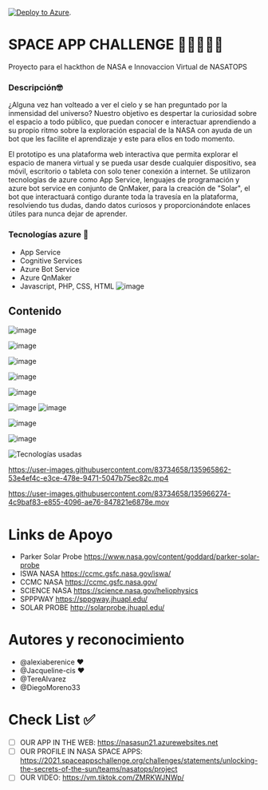 [![Deploy to Azure](http://azuredeploy.net/deploybutton.png)](https://azuredeploy.net/). 


# SPACE APP CHALLENGE 🚀🚀🚀🚀🚀
Proyecto para el hackthon de NASA e Innovaccion Virtual de NASATOPS
  
### Descripción🤓
¿Alguna vez han volteado a ver el cielo y se han preguntado por la inmensidad del universo? Nuestro objetivo es despertar la curiosidad sobre el espacio a todo público, que puedan conocer e interactuar aprendiendo a su propio ritmo sobre la exploración espacial de la NASA con ayuda de un bot que les facilite el aprendizaje y este para ellos en todo momento.

El prototipo es una plataforma web interactiva que permita explorar el espacio de manera virtual y se pueda usar desde cualquier dispositivo, sea móvil, escritorio o tableta con solo tener conexión a internet. Se utilizaron tecnologías de azure como App Service, lenguajes de programación y azure bot service en conjunto de QnMaker, para la creación de "Solar", el bot que interactuará contigo durante toda la travesía en la plataforma, resolviendo tus dudas, dando datos curiosos y proporcionándote enlaces útiles para nunca dejar de aprender.

### Tecnologías azure 🔹
- App Service
- Cognitive Services
- Azure Bot Service
- Azure QnMaker
- Javascript, PHP, CSS, HTML
![image](https://user-images.githubusercontent.com/83734658/135963988-931dfb8e-3354-4fc3-bcf3-245c933da685.png)
	 
##  Contenido



![image](https://user-images.githubusercontent.com/83734658/135964380-1222d6de-5092-49b2-9b58-bd87abe7dfe5.png)



![image](https://user-images.githubusercontent.com/83734658/135964482-18bf6e8e-f938-42bb-af4c-6e8c975b30e6.png)


![image](https://user-images.githubusercontent.com/83734658/135964522-b6cdcb79-1e1b-491f-b238-589e2a622483.png)



![image](https://user-images.githubusercontent.com/83734658/135964579-58e4d36f-b5eb-494b-87e0-20a4ff1b97c5.png)

![image](https://user-images.githubusercontent.com/83734658/135964647-63ccbda2-10f2-4505-9464-c23bbc8c3371.png)


![image](https://user-images.githubusercontent.com/83734658/135964862-134adb6c-0d70-4ea7-a573-230ba6c3846a.png)
![image](https://user-images.githubusercontent.com/83734658/135964941-9359e46b-7196-42e8-a329-c2f6ae130cc4.png)


![image](https://user-images.githubusercontent.com/83734658/135965022-13136b32-4863-47cc-9a0f-14884e6436fe.png)

![image](https://user-images.githubusercontent.com/83734658/135965806-cd80e3e5-c300-42d3-8293-cea7fc7ae71d.png)


![Tecnologías usadas](https://user-images.githubusercontent.com/83734658/135965843-08ee474e-039a-4755-8241-10cf96e239a1.jpg)



https://user-images.githubusercontent.com/83734658/135965862-53e4ef4c-e3ce-478e-9471-5047b75ec82c.mp4



https://user-images.githubusercontent.com/83734658/135966274-4c9baf83-e855-4096-ae76-847821e6878e.mov



# Links de Apoyo
- Parker Solar Probe 
https://www.nasa.gov/content/goddard/parker-solar-probe
- ISWA NASA
https://ccmc.gsfc.nasa.gov/iswa/
- CCMC NASA
https://ccmc.gsfc.nasa.gov/
- SCIENCE NASA
https://science.nasa.gov/heliophysics
- SPPPWAY 
https://sppgway.jhuapl.edu/
- SOLAR PROBE
http://solarprobe.jhuapl.edu/

# Autores y reconocimiento 

- @alexiaberenice ❤️
- @Jacqueline-cis ❤️  
- @TereAlvarez  
- @DiegoMoreno33  

# Check List ✅
- [ ] OUR APP IN THE WEB: 
https://nasasun21.azurewebsites.net
- [ ] OUR PROFILE IN NASA SPACE APPS: 
https://2021.spaceappschallenge.org/challenges/statements/unlocking-the-secrets-of-the-sun/teams/nasatops/project
- [ ] OUR VIDEO: 
https://vm.tiktok.com/ZMRKWJNWp/ 
